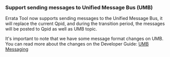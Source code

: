 ### Support sending messages to Unified Message Bus (UMB)

Errata Tool now supports sending messages to the Unified Message Bus,
it will replace the current Qpid, and during the transition period,
the messages will be posted to Qpid as well as UMB topic.

It's important to note that we have some message format changes
on UMB. You can read more about the changes on the Developer Guide:
[UMB Messaging](/developer-guide/umb-umb-messaging.html)